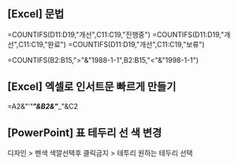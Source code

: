 ## [Excel] 문법
=COUNTIFS(D11:D19,"개선",C11:C19,"진행중")
=COUNTIFS(D11:D19,"개선",C11:C19,"완료")
=COUNTIFS(D11:D19,"개선",C11:C19,"보류")

=COUNTIFS(B2:B15,">"&"1988-1-1",B2:B15,"<"&"1998-1-1")

## [Excel] 엑셀로 인서트문 빠르게 만들기

=A2&"'___'"&B2&"____"&C2


## [PowerPoint] 표 테두리 선 색 변경

디자인 > 펜색 색깔선택후 클릭금지 > 테투리 원하는 테두리 선택